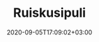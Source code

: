 ---
title: "Ruiskusipuli"
date: 2020-09-05T17:09:02+03:00
type: route
category: "route"
route_type: "boulder"
sector_weight: 2
link_27crags: https://27crags.com/crags/veikkola/routes/route-5-72049
---